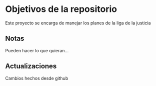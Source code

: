 # Objetivos de la repositorio

Este proyecto se encarga de manejar los planes de la liga de la justicia


## Notas
Pueden hacer lo que quieran...

## Actualizaciones  
Cambios hechos desde github
